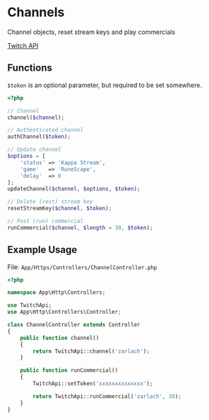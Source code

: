 # Channels

Channel objects, reset stream keys and play commercials

[Twitch API](https://github.com/justintv/Twitch-API/blob/master/channels.md)

## Functions

`$token` is an optional parameter, but required to be set somewhere.

```php
<?php

// Channel
channel($channel);

// Authenticated channel
authChannel($token);

// Update channel
$options = [
    'status' => 'Kappa Stream',
    'game'   => 'RuneScape',
    'delay'  => 0
];
updateChannel($channel, $options, $token);

// Delete (rest) stream key
resetStreamKey($channel, $token);

// Post (run) commercial
runCommercial($channel, $length = 30, $token);
```

## Example Usage

File: `App/Https/Controllers/ChannelController.php`

```php
<?php

namespace App\Http\Controllers;

use TwitchApi;
use App\Http\Controllers\Controller;

class ChannelController extends Controller
{
    public function channel()
    {
        return TwitchApi::channel('zarlach');
    }

    public function runCommercial()
    {
        TwitchApi::setToken('xxxxxxxxxxxxxx');

        return TwitchApi::runCommercial('zarlach', 30);
    }
}
```